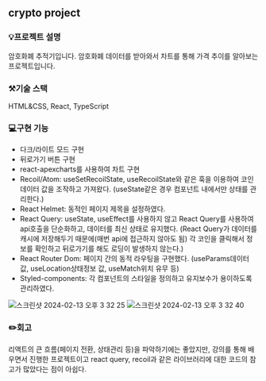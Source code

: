 ## crypto project

### 💡프로젝트 설명
암호화폐 추적기입니다.
암호화폐 데이터를 받아와서 차트를 통해 가격 추이를 알아보는 프로젝트입니다.

### ⚒️기술 스택 
HTML&CSS, React, TypeScript

### 💻구현 기능
- 다크/라이트 모드 구현
- 뒤로가기 버튼 구현
- react-apexcharts를 사용하여 차트 구현
- Recoil/Atom: useSetRecoilState, useRecoilState와 같은 훅을 이용하여 코인 데이터 값을 조작하고 가져왔다.
    (useState같은 경우 컴포넌트 내에서만 상태를 관리한다.)
- React Helmet: 동적인 페이지 제목을 설정하였다.
- React Query: useState, useEffect를 사용하지 않고 React Query를 사용하여 api호출을 단순화하고, 데이터를 최신 상태로 유지했다.
    (React Query가 데이터를 캐시에 저장해두기 때문에(매번 api에 접근하지 않아도 됨) 각 코인을 클릭해서 정보를 확인하고 뒤로가기를 해도 로딩이 발생하지 않는다.)
- React Router Dom: 페이지 간의 동적 라우팅을 구현했다. (useParams데이터 값, useLocation상태정보 값, useMatch위치 유무 등)
- Styled-components: 각 컴포넌트의 스타일을 정의하고 유지보수가 용이하도록 관리하였다.

![스크린샷 2024-02-13 오후 3 32 25](https://github.com/winterkang/crypto-project/assets/111983968/960768cf-7b64-459a-ab82-c98ebe9de745)
![스크린샷 2024-02-13 오후 3 32 40](https://github.com/winterkang/crypto-project/assets/111983968/d0132a9d-b711-4c91-bc8a-f4db969a16a6)


### ✏️회고
리액트의 큰 흐름(페이지 전환, 상태관리 등)을 파악하기에는 좋았지만,
강의를 통해 배우면서 진행한 프로젝트이고 react query, recoil과 같은 라이브러리에 대한 코드의 참고가 많았다는 점이 아쉽다.


